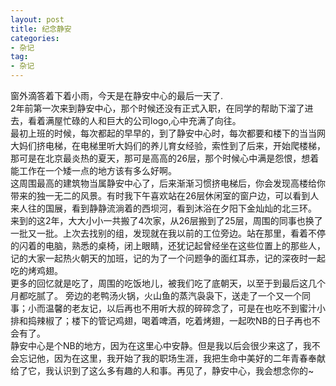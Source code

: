 ```yaml
---
layout: post
title: 纪念静安
categories:
- 杂记
tag:
- 杂记
---
```

  窗外滴答着下着小雨，今天是在静安中心的最后一天了.  
  2年前第一次来到静安中心，那个时候还没有正式入职，在同学的帮助下溜了进去，看着满屋忙碌的人和巨大的公司logo,心中充满了向往。  
  最初上班的时候，每次都起的早早的，到了静安中心时，每次都要和楼下的当当网大妈们挤电梯，在电梯里听大妈们的养儿育女经验，索性到了后来，开始爬楼梯，那可是在北京最炎热的夏天，那可是高高的26层，那个时候心中满是怨恨，想着能工作在一个矮一点的地方该有多么好啊。  
  这周围最高的建筑物当属静安中心了，后来渐渐习惯挤电梯后，你会发现高楼给你带来的独一无二的风景。有时我下午喜欢站在26层休闲室的窗户边，可以看到人来人往的国展，看到静静流淌着的西坝河，看到沐浴在夕阳下金灿灿的北三环。  
  来到的这2年，大大小小一共搬了4次家，从26层搬到了25层，周围的同事也换了一批又一批。上次去找别的组，发现就在我以前的工位旁边。站在那里，看着不停的闪着的电脑，熟悉的桌椅，闭上眼睛，还犹记起曾经坐在这些位置上的那些人，记的大家一起热火朝天的加班，记的为了一个问题争的面红耳赤，记的深夜时一起吃的烤鸡翅。  
  更多的回忆就是吃了，周围的吃饭地儿，被我们吃了底朝天，以至于到最后这几个月都吃腻了。 旁边的老鸭汤火锅，火山鱼的蒸汽袅袅下，送走了一个又一个同事；小而温馨的老友记，以后再也不用听大叔的碎碎念了，可是在也吃不到蜜汁小排和捣辣椒了；楼下的管记鸡翅，喝着啤酒，吃着烤翅，一起吹NB的日子再也不会有了。  
  静安中心是个NB的地方，因为在这里心中安静。但是我以后会很少来这了，我不会忘记他，因为在这里，我开始了我的职场生涯，我把生命中美好的二年青春奉献给了它，我认识到了这么多有趣的人和事。再见了，静安中心，我会想念你的~
